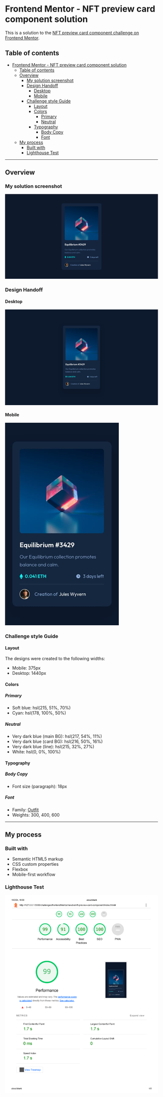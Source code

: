 # Frontend Mentor - NFT preview card component solution

This is a solution to the [NFT preview card component challenge on Frontend Mentor](https://www.frontendmentor.io/challenges/nft-preview-card-component-SbdUL_w0U).

## Table of contents

- [Frontend Mentor - NFT preview card component solution](#frontend-mentor---nft-preview-card-component-solution)
  - [Table of contents](#table-of-contents)
  - [Overview](#overview)
    - [My solution screenshot](#my-solution-screenshot)
    - [Design Handoff](#design-handoff)
      - [Desktop](#desktop)
      - [Mobile](#mobile)
    - [Challenge style Guide](#challenge-style-guide)
      - [Layout](#layout)
      - [Colors](#colors)
        - [Primary](#primary)
        - [Neutral](#neutral)
      - [Typography](#typography)
        - [Body Copy](#body-copy)
        - [Font](#font)
  - [My process](#my-process)
    - [Built with](#built-with)
    - [Lighthouse Test](#lighthouse-test)

---

## Overview

### My solution screenshot

![](./assets/screens/nft-preview-card-component.jpg)

### Design Handoff

#### Desktop

![](./assets/design/desktop-design.jpg)

#### Mobile

![](./assets/design/mobile-design.jpg)

### Challenge style Guide

#### Layout

The designs were created to the following widths:

- Mobile: 375px
- Desktop: 1440px

#### Colors

##### Primary

- Soft blue: hsl(215, 51%, 70%)
- Cyan: hsl(178, 100%, 50%)

##### Neutral

- Very dark blue (main BG): hsl(217, 54%, 11%)
- Very dark blue (card BG): hsl(216, 50%, 16%)
- Very dark blue (line): hsl(215, 32%, 27%)
- White: hsl(0, 0%, 100%)

#### Typography

##### Body Copy

- Font size (paragraph): 18px

##### Font

- Family: [Outfit](https://fonts.google.com/specimen/Outfit)
- Weights: 300, 400, 600

---

## My process

### Built with

- Semantic HTML5 markup
- CSS custom properties
- Flexbox
- Mobile-first workflow

### Lighthouse Test

![](./assets/screens/lighthouse-test.jpg)